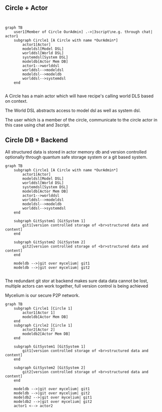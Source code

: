 

## Circle + Actor

```mermaid


graph TB
    user1[Member of Circle OurAdmin] .->|3script\ne.g. through chat| actor1
    subgraph Circle1 [A Circle with name *OurAdmin*]
        actor1[Actor]
        modeldsl[Model DSL]
        worlddsl[World DSL]
        systemdsl[System DSL]
        modeldb[Actor Mem DB]
        actor1-->worlddsl
        worlddsl-->modeldsl
        modeldsl-->modeldb
        worlddsl-->systemdsl
    end


```

A Circle has a main actor which will have recipe's calling world DLS based on context.

The World DSL abstracts access to model dsl as well as system dsl.

The user which is a member of the circle, communicate to the circle actor in this case using chat and 3script.

## Circle DB + Backend

All structured data is stored in actor memory db and version controlled optionally through quantum safe storage system or a git based system.

```mermaid
graph TB
    subgraph Circle1 [A Circle with name *OurAdmin*]
        actor1[Actor]
        modeldsl[Model DSL]
        worlddsl[World DSL]
        systemdsl[System DSL]
        modeldb[Actor Mem DB]
        actor1-->worlddsl
        worlddsl-->modeldsl
        modeldsl-->modeldb
        worlddsl-->systemdsl
    end

    subgraph GitSystem1 [GitSystem 1]
        git1[version controlled storage of <br>structured data and content]
    end

    subgraph GitSystem2 [GitSystem 2]
        git2[version controlled storage of <br>structured data and content]
    end

    modeldb -->|git over mycelium| git1
    modeldb -->|git over mycelium| git2
    

```

The redundant git stor at backend makes sure data data cannot be lost, multiple actors can work together, full version control is being achieved

Mycelium is our secure P2P network.


```mermaid
graph TB
    subgraph Circle1 [Circle 1]
        actor1[Actor 1]
        modeldb[Actor Mem DB]
    end
    subgraph Circle2 [Circle 1]
        actor2[Actor 2]
        modeldb2[Actor Mem DB]
    end

    subgraph GitSystem1 [GitSystem 1]
        git1[version controlled storage of <br>structured data and content]
    end

    subgraph GitSystem2 [GitSystem 2]
        git2[version controlled storage of <br>structured data and content]
    end

    modeldb -->|git over mycelium| git1
    modeldb -->|git over mycelium| git2
    modeldb2 -->|git over mycelium| git1
    modeldb2 -->|git over mycelium| git2
    actor1 <--> actor2
    

```


